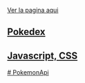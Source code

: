 <a href='https://juandriko.github.io/PokemonApi/'> Ver la pagina aqui</h2>

<h2>Pokedex</h2>
  <h2>Javascript, CSS</h2>
# PokemonApi
